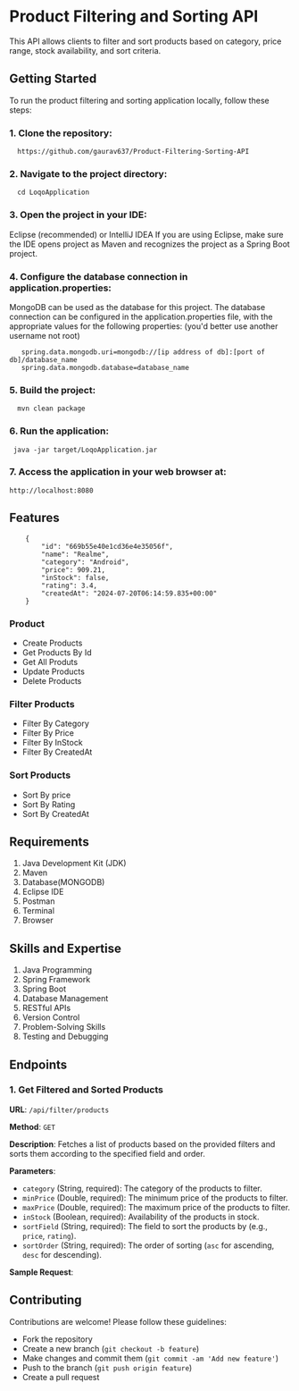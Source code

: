 # Product Filtering and Sorting API



This API allows clients to filter and sort products based on category, price range, stock availability, and sort criteria.



## **Getting Started**

  To run the product filtering and sorting application locally, follow these steps:

### 1. Clone the repository: 
   ```
     https://github.com/gaurav637/Product-Filtering-Sorting-API
   ```
### 2. Navigate to the project directory:

  ```
    cd LoqoApplication
  ```

### 3. Open the project in your IDE: 

  Eclipse (recommended) or IntelliJ IDEA If you are using Eclipse, make sure the IDE opens project as Maven and 
  recognizes the project as a Spring Boot project.
       
### 4. Configure the database connection in application.properties:

   MongoDB can be used as the database for this project. The database connection can be configured in the 
   application.properties file, with the appropriate 
   values for the following properties: (you'd better use another username not root)
       
 ```
    spring.data.mongodb.uri=mongodb://[ip address of db]:[port of db]/database_name
    spring.data.mongodb.database=database_name

 ```
       
### 5. Build the project:
 
 ```
   mvn clean package
```

### 6. Run the application:

  ``` 
   java -jar target/LoqoApplication.jar
  ```

### 7. Access the application in your web browser at: 

  ``` 
  http://localhost:8080
 ```

## Features
```
    {
        "id": "669b55e40e1cd36e4e35056f",
        "name": "Realme",
        "category": "Android",
        "price": 909.21,
        "inStock": false,
        "rating": 3.4,
        "createdAt": "2024-07-20T06:14:59.835+00:00"
    }
```
   ### Product
   - Create Products
   - Get Products By Id
   - Get All Produts
   - Update Products
   - Delete Products
       
   ### Filter Products
   - Filter By Category
   - Filter By Price
   - Filter By InStock
   - Filter By CreatedAt

   ### Sort Products    
   - Sort By price
   - Sort By Rating
   - Sort By CreatedAt

## Requirements

1. Java Development Kit (JDK)
2. Maven
3. Database(MONGODB)
4. Eclipse IDE
5. Postman
6. Terminal
7. Browser

## Skills and Expertise

1. Java Programming
2. Spring Framework
3. Spring Boot
4. Database Management
5. RESTful APIs
6. Version Control
7. Problem-Solving Skills
8. Testing and Debugging














## Endpoints

### 1. Get Filtered and Sorted Products

**URL**: `/api/filter/products`

**Method**: `GET`

**Description**: Fetches a list of products based on the provided filters and sorts them according to the specified field and order.

**Parameters**:
- `category` (String, required): The category of the products to filter.
- `minPrice` (Double, required): The minimum price of the products to filter.
- `maxPrice` (Double, required): The maximum price of the products to filter.
- `inStock` (Boolean, required): Availability of the products in stock.
- `sortField` (String, required): The field to sort the products by (e.g., `price`, `rating`).
- `sortOrder` (String, required): The order of sorting (`asc` for ascending, `desc` for descending).

**Sample Request**:

## Contributing

Contributions are welcome! Please follow these guidelines:
- Fork the repository
- Create a new branch (`git checkout -b feature`)
- Make changes and commit them (`git commit -am 'Add new feature'`)
- Push to the branch (`git push origin feature`)
- Create a pull request
